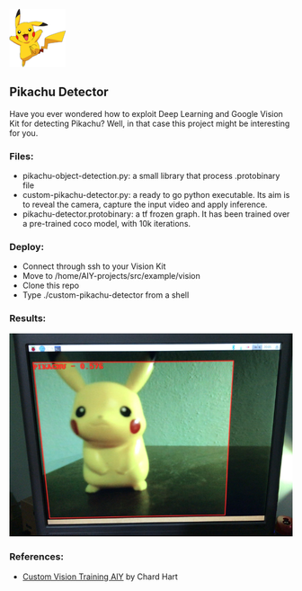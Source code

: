 ![welcome](pikachu.png)

## Pikachu Detector 
Have you ever wondered how to exploit Deep Learning and Google Vision Kit for detecting Pikachu? Well, in that case this project might be interesting for you.

### Files:
* pikachu-object-detection.py: a small library that process .protobinary file
* custom-pikachu-detector.py: a ready to go python executable. Its aim is to reveal the camera, capture the input video and apply inference.
* pikachu-detector.protobinary: a tf frozen graph. It has been trained over a pre-trained coco model, with 10k iterations.


### Deploy:

* Connect through ssh to your Vision Kit
* Move to /home/AIY-projects/src/example/vision
* Clone this repo
* Type ./custom-pikachu-detector from a shell


### Results:

![Pikachu Detector](test.jpg)

### References:
* [Custom Vision Training AIY](https://cogint.ai/custom-vision-training-on-the-aiy-vision-kit/) by Chard Hart
